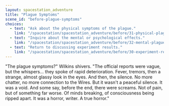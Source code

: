 ```yaml
---
layout: spacestation_adventure
title: "Plague Symptoms"
scene_id: "before-plague-symptoms"
choices:
  - text: "Ask about the physical symptoms of the plague."
    link: "/spacestation/spacestation_adventure/before/31-physical-plague-symptoms/"
  - text: "Inquire about the mental or psychological effects."
    link: "/spacestation/spacestation_adventure/before/32-mental-plague-effects/"
  - text: "Return to discussing experiment results."
    link: "/spacestation/spacestation_adventure/before/30-experiment-results/"
---
```


"The plague symptoms?" Wilkins shivers. "The official reports were vague, but the whispers... they spoke of rapid deterioration. Fever, tremors, then a strange, almost glassy look in the eyes. And then, the silence. No more chatter, no more connection to the Wires. But it wasn't a peaceful silence. It was a void. And some say, before the end, there were screams. Not of pain, but of something far worse. Of minds breaking, of consciousness being ripped apart. It was a horror, writer. A true horror."
